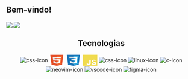 ## Bem-vindo!
  <a href="https://github.com/onlyatsug/github-readme-stats">
    <img height="198" align="center" src="https://github-readme-stats.vercel.app/api?username=onlyatsug&theme=graywhite" />
  </a>
  <a href="https://github.com/onlyatsug/convoychat">
    <img padding-top="400" height="198" align="center" src="https://github-readme-stats.vercel.app/api/top-langs?username=onlyatsug&layout=compact&langs_count=8&card_width=320&theme=graywhite" />
  </a>
  <div align="center">
    <h2>Tecnologias</h2>
    <img align="center" height="30" width="40" alt="css-icon" src="https://cdn.jsdelivr.net/gh/devicons/devicon@latest/icons/vscode/vscode-original.svg" />
    <img align="center" height="30" width="40" alt="html-icon" src="https://raw.githubusercontent.com/devicons/devicon/master/icons/html5/html5-original.svg">
    <img align="center" height="30" width="40" alt="css-icon" src="https://raw.githubusercontent.com/devicons/devicon/master/icons/css3/css3-original.svg">
    <img align="center" height="30" width="40" alt="js-icon"  src="https://raw.githubusercontent.com/devicons/devicon/master/icons/javascript/javascript-plain.svg">
    <img align="center" height="30" width="40" alt="css-icon" src="https://cdn.jsdelivr.net/gh/devicons/devicon@latest/icons/git/git-original.svg" >
    <img align="center" height="30" width="40" alt="linux-icon" src="https://cdn.jsdelivr.net/gh/devicons/devicon@latest/icons/linux/linux-original.svg" /> 
    <img align="center" height="30" width="40" alt="c-icon"  src="https://cdn.jsdelivr.net/gh/devicons/devicon@latest/icons/c/c-original.svg" />
    <img align="center" height="30" width="40" alt="neovim-icon" src="https://cdn.jsdelivr.net/gh/devicons/devicon@latest/icons/neovim/neovim-original.svg" />  
    <img align="center" height="30" width="40" alt="vscode-icon" src="https://cdn.jsdelivr.net/gh/devicons/devicon@latest/icons/vscode/vscode-original.svg" />
    <img align="center" height="30" width="40" alt="figma-icon" src="https://cdn.jsdelivr.net/gh/devicons/devicon@latest/icons/figma/figma-original.svg" />
  </div>
  
